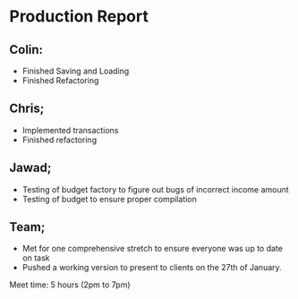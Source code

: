 Production Report
=================

Colin:
------

-	Finished Saving and Loading
-	Finished Refactoring

Chris;
------

-	Implemented transactions
-	Finished refactoring

Jawad;
------

-	Testing of budget factory to figure out bugs of incorrect income amount
-	Testing of budget to ensure proper compilation

Team;
-----

-	Met for one comprehensive stretch to ensure everyone was up to date on task
-	Pushed a working version to present to clients on the 27th of January.

Meet time: 5 hours (2pm to 7pm)
